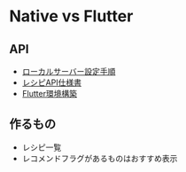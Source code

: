 # Native vs Flutter
## API
- [ローカルサーバー設定手順](https://github.com/nyanc0/Android/wiki/ローカルサーバー設定手順)
- [レシピAPI仕様書](https://github.com/nyanc0/Android/wiki/レシピAPI仕様書)
- [Flutter環境構築](https://qiita.com/mkosuke/items/7957e71968aefc6558be)

## 作るもの
- レシピ一覧
 - レコメンドフラグがあるものはおすすめ表示
